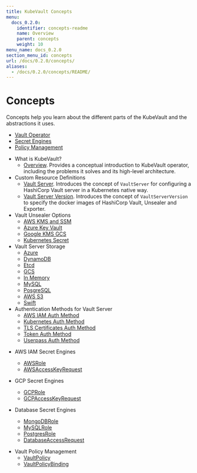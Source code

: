 ```yaml
---
title: KubeVault Concepts
menu:
  docs_0.2.0:
    identifier: concepts-readme
    name: Overview
    parent: concepts
    weight: 10
menu_name: docs_0.2.0
section_menu_id: concepts
url: /docs/0.2.0/concepts/
aliases:
  - /docs/0.2.0/concepts/README/
---
```


# Concepts

Concepts help you learn about the different parts of the KubeVault and the abstractions it uses.

<ul class="nav nav-tabs" id="conceptsTab" role="tablist">
  <li class="nav-item">
    <a class="nav-link active" id="operator-tab" data-toggle="tab" href="#operator" role="tab" aria-controls="operator" aria-selected="true">Vault Operator</a>
  </li>
  <li class="nav-item">
    <a class="nav-link" id="csi-driver-tab" data-toggle="tab" href="#csi-driver" role="tab" aria-controls="csi-driver" aria-selected="false">Secret Engines</a>
  </li>
  <li class="nav-item">
    <a class="nav-link" id="policy-mgr-tab" data-toggle="tab" href="#policy-mgr" role="tab" aria-controls="policy-mgr" aria-selected="false">Policy Management</a>
  </li>
</ul>
<div class="tab-content" id="conceptsTabContent">
  <div class="tab-pane fade show active" id="operator" role="tabpanel" aria-labelledby="operator-tab">

- What is KubeVault?
  - [Overview](/docs/concepts/what-is-kubevault.md). Provides a conceptual introduction to KubeVault operator, including the problems it solves and its high-level architecture.
- Custom Resource Definitions
  - [Vault Server](/docs/concepts/vault-server-crds/vaultserver.md). Introduces the concept of `VaultServer` for configuring a HashiCorp Vault server in a Kubernetes native way.
  - [Vault Server Version](/docs/concepts/vault-server-crds/vaultserverversion.md). Introduces the concept of `VaultServerVersion` to specify the docker images of HashiCorp Vault, Unsealer and Exporter.
- Vault Unsealer Options
  - [AWS KMS and SSM](/docs/concepts/vault-server-crds/unsealer/aws_kms_ssm.md)
  - [Azure Key Vault](/docs/concepts/vault-server-crds/unsealer/azure_key_vault.md)
  - [Google KMS GCS](/docs/concepts/vault-server-crds/unsealer/google_kms_gcs.md)
  - [Kubernetes Secret](/docs/concepts/vault-server-crds/unsealer/kubernetes_secret.md)
- Vault Server Storage
  - [Azure](/docs/concepts/vault-server-crds/storage/azure.md)
  - [DynamoDB](/docs/concepts/vault-server-crds/storage/dynamodb.md)
  - [Etcd](/docs/concepts/vault-server-crds/storage/etcd.md)
  - [GCS](/docs/concepts/vault-server-crds/storage/gcs.md)
  - [In Memory](/docs/concepts/vault-server-crds/storage/inmem.md)
  - [MySQL](/docs/concepts/vault-server-crds/storage/mysql.md)
  - [PosgreSQL](/docs/concepts/vault-server-crds/storage/postgresql.md)
  - [AWS S3](/docs/concepts/vault-server-crds/storage/s3.md)
  - [Swift](/docs/concepts/vault-server-crds/storage/swift.md)
- Authentication Methods for Vault Server
  - [AWS IAM Auth Method](/docs/concepts/vault-server-crds/auth-methods/aws-iam.md)
  - [Kubernetes Auth Method](/docs/concepts/vault-server-crds/auth-methods/kubernetes.md)
  - [TLS Certificates Auth Method](/docs/concepts/vault-server-crds/auth-methods/tls.md)
  - [Token Auth Method](/docs/concepts/vault-server-crds/auth-methods/token.md)
  - [Userpass Auth Method](/docs/concepts/vault-server-crds/auth-methods/userpass.md)

</div>
<div class="tab-pane fade" id="csi-driver" role="tabpanel" aria-labelledby="csi-driver-tab">

- AWS IAM Secret Engines
  - [AWSRole](/docs/concepts/secret-engine-crds/awsrole.md)
  - [AWSAccessKeyRequest](/docs/concepts/secret-engine-crds/awsaccesskeyrequest.md)

- GCP Secret Engines
  - [GCPRole](/docs/concepts/secret-engine-crds/gcprole.md)
  - [GCPAccessKeyRequest](/docs/concepts/secret-engine-crds/gcpaccesskeyrequest.md)

- Database Secret Engines
  - [MongoDBRole](/docs/concepts/database-crds/mongodb.md)
  - [MySQLRole](/docs/concepts/database-crds/mysql.md)
  - [PostgresRole](/docs/concepts/database-crds/postgresrole.md)
  - [DatabaseAccessRequest](/docs/concepts/database-crds/databaseaccessrequest.md)

</div>
<div class="tab-pane fade" id="policy-mgr" role="tabpanel" aria-labelledby="policy-mgr-tab">

- Vault Policy Management
  - [VaultPolicy](/docs/concepts/policy-crds/vaultpolicy.md)
  - [VaultPolicyBinding](/docs/concepts/policy-crds/vaultpolicybinding.md)

</div>
</div>
